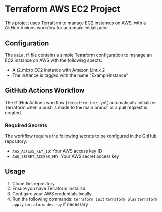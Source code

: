 # Terraform AWS EC2 Project

This project uses Terraform to manage EC2 instances on AWS, with a GitHub Actions workflow for automatic initialization.

## Configuration

The `main.tf` file contains a simple Terraform configuration to manage an EC2 instance on AWS with the following spects:
- A t2.micro EC2 instance with Amazon Linux 2
- The instance is tagged with the name "ExampleInstance"

## GitHub Actions Workflow

The GitHub Actions workflow (`terraform-init.yml`) automatically initializes Terraform when a push is made to the main branch or a pull request is created.

### Required Secrets

The workflow requires the following secrets to be configured in the GitHub repository:

- `AWS_ACCESS_KEY_ID`: Your AWS access key ID
- `AWS_SECRET_ACCESS_KEY`: Your AWS secret access key

## Usage

1. Clone this repository.
2. Ensure you have Terraform installed.
3. Configure your AWS credentials locally.
4. Run the following commands:
`terraform init`
`terraform plan`
`terraform apply`
`terraform destroy` if necessary